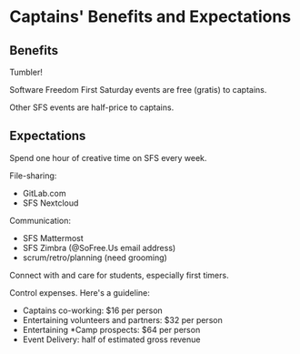 # Captains' Benefits and Expectations

## Benefits

Tumbler!

Software Freedom First Saturday events are free (gratis) to captains.

Other SFS events are half-price to captains.


## Expectations

Spend one hour of creative time on SFS every week.

File-sharing:
- GitLab.com
- SFS Nextcloud

Communication:
- SFS Mattermost
- SFS Zimbra (@SoFree.Us email address)
- scrum/retro/planning (need grooming)

Connect with and care for students, especially first timers.

Control expenses. Here's a guideline:
- Captains co-working: $16 per person
- Entertaining volunteers and partners: $32 per person
- Entertaining *Camp prospects: $64 per person
- Event Delivery: half of estimated gross revenue